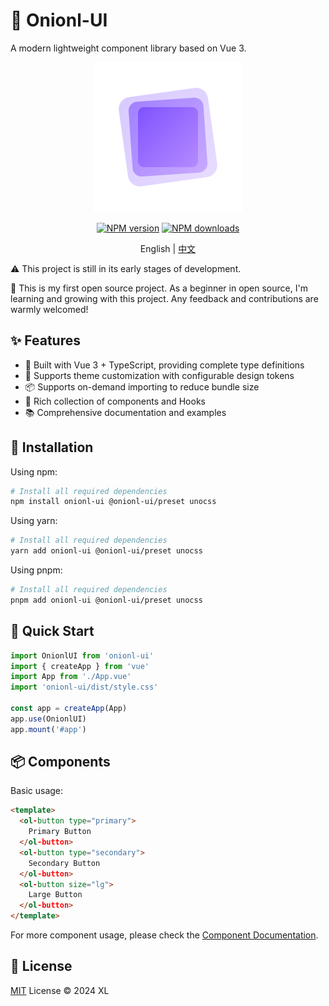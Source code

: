 # 🚀 Onionl-UI

A modern lightweight component library based on Vue 3.
<div align="center">
  <img src="./public/logo.svg" alt="onionl-ui logo" style="width: 240px;" />

[![NPM version](https://img.shields.io/npm/v/onionl-ui.svg)](https://npmjs.org/package/onionl-ui)
[![NPM downloads](https://img.shields.io/npm/dm/onionl-ui.svg)](https://npmjs.org/package/onionl-ui)

English | [中文](./README-zh.md)

</div>

⚠️ This project is still in its early stages of development.

🌱 This is my first open source project. As a beginner in open source, I'm learning and growing with this project. Any feedback and contributions are warmly welcomed!

## ✨ Features

- 🎯 Built with Vue 3 + TypeScript, providing complete type definitions
- 🎨 Supports theme customization with configurable design tokens
- 📦 Supports on-demand importing to reduce bundle size
- 🔧 Rich collection of components and Hooks
- 📚 Comprehensive documentation and examples

## 🚀 Installation

Using npm:

```bash
# Install all required dependencies
npm install onionl-ui @onionl-ui/preset unocss
```

Using yarn:

```bash
# Install all required dependencies
yarn add onionl-ui @onionl-ui/preset unocss
```

Using pnpm:

```bash
# Install all required dependencies
pnpm add onionl-ui @onionl-ui/preset unocss
```

## 🔨 Quick Start

```ts
import OnionlUI from 'onionl-ui'
import { createApp } from 'vue'
import App from './App.vue'
import 'onionl-ui/dist/style.css'

const app = createApp(App)
app.use(OnionlUI)
app.mount('#app')
```

## 📦 Components

Basic usage:

```html
<template>
  <ol-button type="primary">
    Primary Button
  </ol-button>
  <ol-button type="secondary">
    Secondary Button
  </ol-button>
  <ol-button size="lg">
    Large Button
  </ol-button>
</template>
```

For more component usage, please check the [Component Documentation](https://onionl-ui.dev/components/).

## 📄 License

[MIT](./LICENSE) License © 2024 XL
